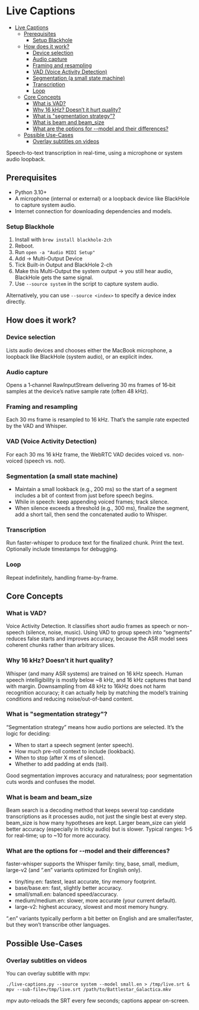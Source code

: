 # Live Captions

<!-- TOC -->
* [Live Captions](#live-captions)
  * [Prerequisites](#prerequisites)
    * [Setup Blackhole](#setup-blackhole)
  * [How does it work?](#how-does-it-work)
    * [Device selection](#device-selection)
    * [Audio capture](#audio-capture)
    * [Framing and resampling](#framing-and-resampling)
    * [VAD (Voice Activity Detection)](#vad-voice-activity-detection)
    * [Segmentation (a small state machine)](#segmentation-a-small-state-machine)
    * [Transcription](#transcription)
    * [Loop](#loop)
  * [Core Concepts](#core-concepts)
    * [What is VAD?](#what-is-vad)
    * [Why 16 kHz? Doesn’t it hurt quality?](#why-16-khz-doesnt-it-hurt-quality)
    * [What is "segmentation strategy"?](#what-is-segmentation-strategy)
    * [What is beam and beam_size](#what-is-beam-and-beam_size)
    * [What are the options for --model and their differences?](#what-are-the-options-for---model-and-their-differences)
  * [Possible Use-Cases](#possible-use-cases)
    * [Overlay subtitles on videos](#overlay-subtitles-on-videos)
<!-- TOC -->

Speech-to-text transcription in real-time, using a microphone or system audio loopback.

## Prerequisites

- Python 3.10+
- A microphone (internal or external) or a loopback device like BlackHole to capture system audio.
- Internet connection for downloading dependencies and models.

### Setup Blackhole

1. Install with `brew install blackhole-2ch`
2. Reboot.
3. Run `open -a "Audio MIDI Setup"`
4. Add → Multi-Output Device
5. Tick Built-in Output and BlackHole 2-ch
6. Make this Multi-Output the system output → you still hear audio, BlackHole gets the same signal.
7. Use `--source system` in the script to capture system audio.

Alternatively, you can use `--source <index>` to specify a device index directly.

## How does it work?

### Device selection

Lists audio devices and chooses either the MacBook microphone, a loopback like BlackHole (system
audio), or an explicit index.

### Audio capture

Opens a 1‑channel RawInputStream delivering 30 ms frames of 16‑bit samples at the device’s native
sample rate (often 48 kHz).

### Framing and resampling

Each 30 ms frame is resampled to 16 kHz. That’s the sample rate expected by the VAD and Whisper.

### VAD (Voice Activity Detection)

For each 30 ms 16 kHz frame, the WebRTC VAD decides voiced vs. non-voiced (speech vs. not).

### Segmentation (a small state machine)

- Maintain a small lookback (e.g., 200 ms) so the start of a segment includes a bit of context from
  just before speech begins.
- While in speech: keep appending voiced frames; track silence.
- When silence exceeds a threshold (e.g., 300 ms), finalize the segment, add a short tail, then send
  the concatenated audio to Whisper.

### Transcription

Run faster-whisper to produce text for the finalized chunk. Print the text. Optionally include
timestamps for debugging.

### Loop

Repeat indefinitely, handling frame-by-frame.

## Core Concepts

### What is VAD?

Voice Activity Detection. It classifies short audio frames as speech or non-speech (silence, noise,
music). Using VAD to group speech into “segments” reduces false starts and improves accuracy,
because the ASR model sees coherent chunks rather than arbitrary slices.

### Why 16 kHz? Doesn’t it hurt quality?

Whisper (and many ASR systems) are trained on 16 kHz speech. Human speech intelligibility is mostly
below ~8 kHz, and 16 kHz captures that band with margin. Downsampling from 48 kHz to 16kHz does not
harm recognition accuracy; it can actually help by matching the model’s training conditions and
reducing noise/out-of-band content.

### What is "segmentation strategy"?

“Segmentation strategy” means how audio portions are selected. It’s the logic for deciding:

- When to start a speech segment (enter speech).
- How much pre-roll context to include (lookback).
- When to stop (after X ms of silence).
- Whether to add padding at ends (tail).

Good segmentation improves accuracy and naturalness; poor segmentation cuts words and confuses the
model.

### What is beam and beam_size

Beam search is a decoding method that keeps several top candidate transcriptions as it processes
audio, not just the single best at every step. beam_size is how many hypotheses are kept. Larger
beam_size can yield better accuracy (especially in tricky audio) but is slower. Typical ranges: 1–5
for real-time; up to ~10 for more accuracy.

### What are the options for --model and their differences?

faster-whisper supports the Whisper family: tiny, base, small, medium, large-v2 (and “.en” variants
optimized for English only).

- tiny/tiny.en: fastest, least accurate, tiny memory footprint.
- base/base.en: fast, slightly better accuracy.
- small/small.en: balanced speed/accuracy.
- medium/medium.en: slower, more accurate (your current default).
- large-v2: highest accuracy, slowest and most memory hungry.

“.en” variants typically perform a bit better on English and are smaller/faster, but they won’t
transcribe other languages.

## Possible Use-Cases

### Overlay subtitles on videos

You can overlay subtitle with mpv:

    ./live-captions.py --source system --model small.en > /tmp/live.srt &
    mpv --sub-file=/tmp/live.srt /path/to/Battlestar_Galactica.mkv

mpv auto-reloads the SRT every few seconds; captions appear on-screen.
